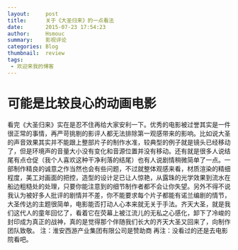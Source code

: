 ```yaml
---
layout:     post
title:      关于《大圣归来》的一点看法
date:       2015-07-23 17:54:23
author:     Hsmouc
summary:    影视评论
categories: Blog
thumbnail:  review
tags:
 - 欢迎来我的博客
---
```

<h1>可能是比较良心的动画电影</h1>
<p>看完《大圣归来》实在是忍不住再给大家安利一下。优秀的电影被过誉其实是一件很正常的事情，再严苛挑剔的影评人都无法排除第一观感带来的影响。比如说大圣的声音效果其实并不能跟上整部片子的制作水准，较典型的例子就是镜头已经移动了，但是环境声的音量大小没有变化和音源位置并没有移动。还有就是很多人说结尾有点仓促（我个人喜欢这种干净利落的结尾）也有人说剧情稍微简单了一点。一部制作精良的诚意之作当然也会有些问题，不过就整体观感来看，材质渲染的精细程度，美工对画面的把控，造型的设计足已让人惊艳，从露珠的光学效果到流水在船边粗糙处的处理，只要你能注意到的细节制作者都不会让你失望。另外不得不说我认为被好多人批评的剧情并不差，你不能要求每个片子都能有诺兰编剧的情节，大圣传达的主题很简单，电影能否打动人心本来就无关于手法。齐天大圣，就是我们这代人的童年回忆了，看着它在荧幕上被江流儿的无私之心感化，卸下了冷峻的封印成为真正的战神，真的是觉得那个伴随我们长大的齐天大圣又回来了，向制作团队致敬。 注：淮安西游产业集团有限公司是赞助商 再注：没看过的还是去电影院看吧。
</p>
